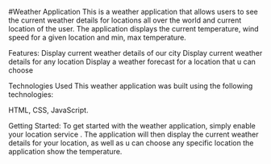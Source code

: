 #Weather Application
This is a weather application that allows users to see the current weather details for locations all over the world and current location of the user. The application displays the current temperature, wind speed for a given location and min, max temperature.

Features:
Display current weather details of our city
Display current weather details for any location
Display a weather forecast for a location that u can choose


Technologies Used
This weather application was built using the following technologies:

HTML,
CSS,
JavaScript.

Getting Started:
To get started with the weather application, simply enable your location service . The application will then display the current weather details for your location, as well as u can choose any specific location the application show the temperature.
